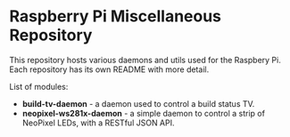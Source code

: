 # Raspberry Pi Miscellaneous Repository
This repository hosts various daemons and utils used for the Raspbery Pi. Each repository has its own README with more detail.

List of modules:
- **build-tv-daemon** - a daemon used to control a build status TV.
- **neopixel-ws281x-daemon** - a simple daemon to control a strip of NeoPixel LEDs, with a RESTful JSON API.

